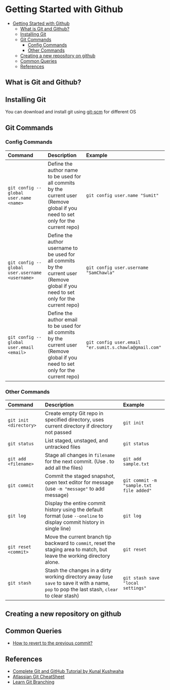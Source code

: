 # Getting Started with Github

- [Getting Started with Github](#getting-started-with-github)
  - [What is Git and Github?](#what-is-git-and-github)
  - [Installing Git](#installing-git)
  - [Git Commands](#git-commands)
    - [Config Commands](#config-commands)
    - [Other Commands](#other-commands)
  - [Creating a new repository on github](#creating-a-new-repository-on-github)
  - [Common Queries](#common-queries)
  - [References](#references)

## What is Git and Github?

## Installing Git

You can download and install git using [git-scm](https://git-scm.com/downloads) for different OS

## Git Commands

### Config Commands

|      Command     |   Description   |    Example   |
|:------------------|:-----------------|:--------------|
| `git config --global user.name <name>`|Define the author name to be used for all commits by the current user (Remove global if you need to set only for the current repo)| `git config user.name "Sumit"`|
| `git config --global user.username <username>`|Define the author username to be used for all commits by the current user (Remove global if you need to set only for the current repo)| `git config user.username "SamChawla"`|
| `git config --global user.email <email>`|Define the author email to be used for all commits by the current user (Remove global if you need to set only for the current repo)| `git config user.email "er.sumit.s.chawla@gmail.com"`|

### Other Commands

|      Command     |   Description   |    Example   |
|:------------------|:-----------------|:--------------|
| `git init <directory>` | Create empty Git repo in specified directory, uses current directory if directory not passed | `git init` |
| `git status` | List staged, unstaged, and untracked files | `git status` |
| `git add <filename>` | Stage all changes in `filename` for the next commit. (Use . to add all the files) | `git add sample.txt` |
| `git commit` | Commit the staged snapshot, open text editor for message (use `-m "message"` to add message)| `git commit -m "sample.txt file added"` |
| `git log` | Display the entire commit history using the default format (use `--oneline` to display commit history in single line)| `git log` |
| `git reset <commit>` | Move the current branch tip backward to `commit`, reset the staging area to match, but leave the working directory alone. | `git reset` |
| `git stash` | Stash the changes in a dirty working directory away (use `save` to save it with a name, `pop` to pop the last stash, `clear` to clear stash)| `git stash save "local settings"` |  

## Creating a new repository on github

## Common Queries

- [How to revert to the previous commit?](https://stackoverflow.com/questions/4114095/how-do-i-revert-a-git-repository-to-a-previous-commit)

## References

- [Complete Git and GitHub Tutorial by Kunal Kushwaha](https://youtu.be/apGV9Kg7ics)
- [Atlassian Git CheatSheet](https://www.atlassian.com/git/tutorials/atlassian-git-cheatsheet)
- [Learn Git Branching](https://learngitbranching.js.org/)
